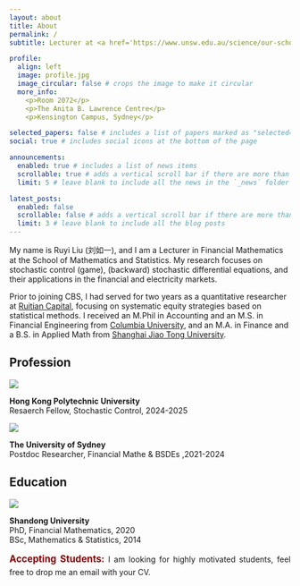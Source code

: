 ```yaml
---
layout: about
title: About
permalink: /
subtitle: Lecturer at <a href='https://www.unsw.edu.au/science/our-schools/maths'>Math & Stats School</a>, <a href='https://www.unsw.edu.au/'>University of New South Wales</a>.  

profile:
  align: left
  image: profile.jpg
  image_circular: false # crops the image to make it circular
  more_info: 
    <p>Room 2072</p>
    <p>The Anita B. Lawrence Centre</p>
    <p>Kensington Campus, Sydney</p>

selected_papers: false # includes a list of papers marked as "selected={true}"
social: true # includes social icons at the bottom of the page

announcements:
  enabled: true # includes a list of news items
  scrollable: true # adds a vertical scroll bar if there are more than 3 news items
  limit: 5 # leave blank to include all the news in the `_news` folder

latest_posts:
  enabled: false
  scrollable: false # adds a vertical scroll bar if there are more than 3 new posts items
  limit: 3 # leave blank to include all the blog posts
---
```


My name is Ruyi Liu (刘如一), and I am a Lecturer in Financial Mathematics at the School of Mathematics and Statistics. My research focuses on stochastic control (game), (backward) stochastic differential equations, and their applications in the financial and electricity markets.


Prior to joining CBS, I had served for two years as a quantitative researcher at  <a href="https://www.ruitiancapital.com/">Ruitian Capital</a>, focusing on systematic equity strategies based on statistical methods. I received an M.Phil in Accounting and an M.S. in Financial Engineering from <a href="https://www.columbia.edu/">Columbia University</a>, and an M.A. in Finance and a B.S. in Applied Math from <a href="https://en.sjtu.edu.cn/">Shanghai Jiao Tong University</a>. 


<div class="education">
<h2>Profession</h2>


<img class="eduimg" src="Polyu.webp"/>
<p class="edutext"><b> Hong Kong Polytechnic University </b><br> Resaerch Fellow, Stochastic Control, 2024-2025 </p>

<img class="eduimg" src="USYD.webp">
<p class="edutext"><b> The University of Sydney </b><br> Postdoc Researcher, Financial Mathe & BSDEs ,2021-2024 </p>
</div>


<div class="education">
<h2>Education</h2>

<img class="eduimg" src="Sdu.webp"/>
<p class="edutext"><b> Shandong University</b><br> PhD, Financial Mathematics, 2020 <br>BSc, Mathematics & Statistics, 2014 </p>


</div>

 <p style="text-align: justify; line-height: 1.5;">
            <strong style="color:#8B0000; font-size:120%;">Accepting Students:</strong> I am looking for highly motivated students, feel free to drop me an email with your CV. <br>
            <!-- <span class="dot">&#8226;</span> We are recruiting a Postdoc working on <strong>Generative AI</strong>, here is <strong><a href="https://elxw.fa.em3.oraclecloud.com/hcmUI/CandidateExperience/en/sites/CX_1001/job/11287">the link</a></strong> for more details. Happy to chat via email. -->
        </p>


<!-- Write your biography here. Tell the world about yourself. Link to your favorite [subreddit](http://reddit.com). You can put a picture in, too. The code is already in, just name your picture `prof_pic.jpg` and put it in the `img/` folder.

Put your address / P.O. box / other info right below your picture. You can also disable any of these elements by editing `profile` property of the YAML header of your `_pages/about.md`. Edit `_bibliography/papers.bib` and Jekyll will render your [publications page](/al-folio/publications/) automatically.

Link to your social media connections, too. This theme is set up to use [Font Awesome icons](https://fontawesome.com/) and [Academicons](https://jpswalsh.github.io/academicons/), like the ones below. Add your Facebook, Twitter, LinkedIn, Google Scholar, or just disable all of them. -->

